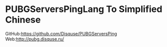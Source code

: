 # PUBGServersPingLang To Simplified Chinese
GitHub:https://github.com/Disquse/PUBGServersPing
Web:http://pubg.disquse.ru/
